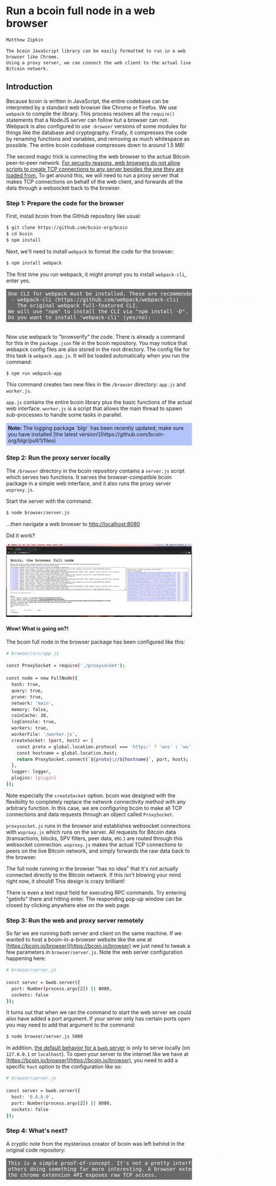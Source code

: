 <style>
  .terminal{background-color:dimgray;color:white;padding:5px;font-family:monospace;white-space:pre}
  .terminal a{text-decoration:none;color:white;}
}
</style>

# Run a bcoin full node in a web browser

```post-author
Matthew Zipkin
```

```post-description
The bcoin JavaScript library can be easily formatted to run in a web browser like Chrome.
Using a proxy server, we can connect the web client to the actual live Bitcoin network.
```

## Introduction

Because bcoin is written in JavaScript, the entire codebase can be interpreted by
a standard web browser like Chrome or Firefox. We use `webpack` to compile the library.
This process resolves all the `require()` statements that a NodeJS server can follow
but a browser can not. Webpack is also configured to use `-browser` versions of
some modules for things like the database and cryptography. Finally, it compresses
the code by renaming functions and variables, and removing as much whitespace as possible.
The entire bcoin codebase compresses down to around 1.5 MB!

The second magic trick is connecting the web browser to the actual Bitcoin
peer-to-peer network. [For security reasons, web browsers do not allow scripts
to create TCP connections to any server besides the one they are loaded
from.](https://en.wikipedia.org/wiki/Same-origin_policy)
To get around this, we will need to run a proxy server that makes TCP connections
on behalf of the web client, and forwards all the data through a websocket back
to the browser.

### Step 1: Prepare the code for the browser

First, install bcoin from the GitHub repository like usual:

```bash
$ git clone https://github.com/bcoin-org/bcoin
$ cd bcoin
$ npm install
```

Next, we'll need to install `webpack` to format the code for the browser:

```bash
$ npm install webpack
```

The first time you run webpack, it might prompt you to install `webpack-cli`, enter yes.

<div class="terminal">One CLI for webpack must be installed. These are recommended choices, delivered as separate packages:
 - webpack-cli (https://github.com/webpack/webpack-cli)
   The original webpack full-featured CLI.
We will use "npm" to install the CLI via "npm install -D".
Do you want to install 'webpack-cli' (yes/no):
</div>

<br>

Now use webpack to "browserify" the code. There is already a command for this in
the `package.json` file in the bcoin repository. You may notice that webapck config
files are also stored in the root directory. The config file for this task is `webpack.app.js`.
It will be loaded automatically when you run the command:

```bash
$ npm run webpack-app
```

This command creates two new files in the `/browser` directory:
`app.js` and `worker.js`.

`app.js` contains the entire bcoin library plus the basic
functions of the actual web interface. `worker.js` is a script that allows the main
thread to spawn sub-processes to handle some tasks in parallel.

<div style="background-color:#b3c4fb;padding:5px">
  <span style="font-weight:bold"> Note:</span>
  The logging package `blgr` has been recently updated, make sure you have installed
  [the latest version!](https://github.com/bcoin-org/blgr/pull/1/files)
</div>

### Step 2: Run the proxy server locally

The `/browser` directory in the bcoin repository contains a `server.js` script which
serves two functions. It serves the browser-compatible bcoin package in a simple
web interface, and it also runs the proxy server `wsproxy.js`.

Start the server with the command:

```bash
$ node browser/server.js
```

...then navigate a web browser to [http://localhost:8080](http://localhost:8080)

Did it work?

![bcoin in the browser](../assets/images/guides/browser.png "bcoin in the browser")

#### Wow! What is going on?!

The bcoin full node in the browser package has been configured like this:

```bash
# browser/src/app.js

const ProxySocket = require('./proxysocket');

const node = new FullNode({
  hash: true,
  query: true,
  prune: true,
  network: 'main',
  memory: false,
  coinCache: 30,
  logConsole: true,
  workers: true,
  workerFile: '/worker.js',
  createSocket: (port, host) => {
    const proto = global.location.protocol === 'https:' ? 'wss' : 'ws';
    const hostname = global.location.host;
    return ProxySocket.connect(`${proto}://${hostname}`, port, host);
  },
  logger: logger,
  plugins: [plugin]
});
```

Note especially the `createSocket` option. bcoin was designed with the flexibility
to completely replace the network connectivity method with any arbitrary function.
In this case, we are configuring bcoin to make all TCP connections and data requests
through an object called `ProxySocket`.

`proxysocket.js` runs in the browser and establishes websocket connections with
`wsproxy.js` which runs on the server. All requests for Bitcoin data
(transactions, blocks, SPV filters, peer data, etc.) are routed through this
websocket connection. `wsproxy.js` makes the actual TCP connections to peers on
the live Bitcoin network, and simply forwards the raw data back to the browser.

The full node running in the browser "has no idea" that it's not actually connected
directly to the Bitcoin network. If this isn't blowing your mind right now, it should!
This design is crazy brilliant!

There is even a text input field for executing RPC commands. Try entering "getinfo"
there and hitting enter. The responding pop-up window can be closed by clicking
anywhere else on the web page.

### Step 3: Run the web and proxy server remotely

So far we are running both server and client on the same machine. If we wanted to
host a bcoin-in-a-browser website like the one at [https://bcoin.io/browser](https://bcoin.io/browser)
we just need to tweak a few parameters in `browser/server.js`. Note the web server
configuration happening here:

```bash
# browser/server.js

const server = bweb.server({
  port: Number(process.argv[2]) || 8080,
  sockets: false
});
```
It turns out that when we ran the command to start the web server we could also
have added a port argument. If your server only has certain ports open you may
need to add that argument to the command:

```bash
$ node browser/server.js 5000
```

In addition, [the default behavior for a `bweb` server](https://github.com/bcoin-org/bweb)
is only to serve locally (on `127.0.0.1` or `localhost`). To open your server to
the internet like we have at [https://bcoin.io/browser](https://bcoin.io/browser),
you need to add a specific `host` option to the configuration like so:

```bash
# browser/server.js

const server = bweb.server({
  host: '0.0.0.0',
  port: Number(process.argv[2]) || 8080,
  sockets: false
});
```

### Step 4: What's next?

A cryptic note from the mysterious creator of bcoin was left behind in the
original code repository:

<div class="terminal">This is a simple proof-of-concept. It's not a pretty interface. I hope to see
others doing something far more interesting. A browser extension may be better:
the chrome extension API exposes raw TCP access.</div>
